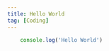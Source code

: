 ```yaml
---
title: Hello World
tag: [Coding]
---
```


```JavaScript
    console.log('Hello World')
```

<!-- more -->
